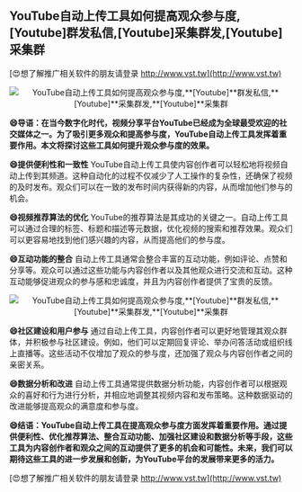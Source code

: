 ## **YouTube自动上传工具如何提高观众参与度,**[Youtube]**群发私信,**[Youtube]**采集群发,**[Youtube]**采集群**

[😍想了解推广相关软件的朋友请登录 http://www.vst.tw](http://www.vst.tw)

 <center><img src="https://vst.tw/MP4/tuiguang/png/5.png" alt="YouTube自动上传工具如何提高观众参与度,**[Youtube]**群发私信,**[Youtube]**采集群发,**[Youtube]**采集群"></center>

**😄导语：在当今数字化时代，视频分享平台YouTube已经成为全球最受欢迎的社交媒体之一。为了吸引更多观众和提高参与度，YouTube自动上传工具发挥着重要作用。本文将探讨这些工具如何提升观众参与度的效果。**

**😄提供便利性和一致性**
YouTube自动上传工具使内容创作者可以轻松地将视频自动上传到其频道。这种自动化的过程不仅减少了人工操作的复杂性，还确保了视频的及时发布。观众们可以在一致的发布时间内获得新的内容，从而增加他们参与的机会。

**😄视频推荐算法的优化**
YouTube的推荐算法是其成功的关键之一。自动上传工具可以通过合理的标签、标题和描述等元数据，优化视频的搜索和推荐效果。观众们可以更容易地找到他们感兴趣的内容，从而提高他们的参与度。

**😄互动功能的整合**
自动上传工具通常会整合丰富的互动功能，例如评论、点赞和分享等。观众可以通过这些功能与内容创作者以及其他观众进行交流和互动。这种互动能够促进观众的参与感和忠诚度，并且为内容创作者提供了宝贵的反馈。

 <center><img src="https://vst.tw/MP4/tuiguang/png/6.png" alt="YouTube自动上传工具如何提高观众参与度,**[Youtube]**群发私信,**[Youtube]**采集群发,**[Youtube]**采集群"></center>

**😄社区建设和用户参与**
通过自动上传工具，内容创作者可以更好地管理其观众群体，并积极参与社区建设。例如，他们可以定期回复评论、举办问答活动或组织线上直播等。这些活动不仅增加了观众的参与度，还加强了观众与内容创作者之间的亲密关系。

**😄数据分析和改进**
自动上传工具通常提供数据分析功能，内容创作者可以根据观众的喜好和行为进行分析，并相应地调整其视频内容和发布策略。这种数据驱动的改进能够提高观众的满意度和参与度。

**😄结语：YouTube自动上传工具在提高观众参与度方面发挥着重要作用。通过提供便利性、优化推荐算法、整合互动功能、加强社区建设和数据分析等手段，这些工具为内容创作者和观众之间的互动提供了更多的机会和可能性。未来，我们可以期待这些工具的进一步发展和创新，为YouTube平台的发展带来更多的活力。**

[😍想了解推广相关软件的朋友请登录 http://www.vst.tw](http://www.vst.tw)



